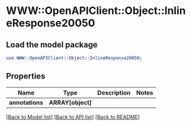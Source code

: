 # WWW::OpenAPIClient::Object::InlineResponse20050

## Load the model package
```perl
use WWW::OpenAPIClient::Object::InlineResponse20050;
```

## Properties
Name | Type | Description | Notes
------------ | ------------- | ------------- | -------------
**annotations** | **ARRAY[object]** |  | 

[[Back to Model list]](../README.md#documentation-for-models) [[Back to API list]](../README.md#documentation-for-api-endpoints) [[Back to README]](../README.md)


